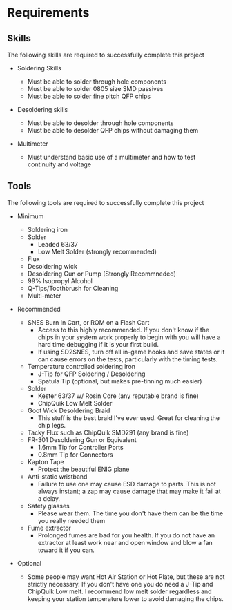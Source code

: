 # Requirements

## Skills

The following skills are required to successfully complete this project

* Soldering Skills
  * Must be able to solder through hole components
  * Must be able to solder 0805 size SMD passives
  * Must be able to solder fine pitch QFP chips

* Desoldering skills
  * Must be able to desolder through hole components
  * Must be able to desolder QFP chips without damaging them

* Multimeter
  * Must understand basic use of a multimeter and how to test continuity and voltage

## Tools

The following tools are required to successfully complete this project

* Minimum
  * Soldering iron
  * Solder
    * Leaded 63/37
    * Low Melt Solder (strongly recommended)
  * Flux
  * Desoldering wick
  * Desoldering Gun or Pump (Strongly Recommneded)
  * 99% Isopropyl Alcohol
  * Q-Tips/Toothbrush for Cleaning
  * Multi-meter

* Recommended
  * SNES Burn In Cart, or ROM on a Flash Cart
    * Access to this highly recommended. If you don't know if the chips in your system work properly to begin with you will have a hard time debugging if it is your first build.
    * If using SD2SNES, turn off all in-game hooks and save states or it can cause errors on the tests, particularly with the timing tests.
  * Temperature controlled soldering iron
    * J-Tip for QFP Soldering / Desoldering
    * Spatula Tip (optional, but makes pre-tinning much easier)
  * Solder
    * Kester 63/37 w/ Rosin Core (any reputable brand is fine)
    * ChipQuik Low Melt Solder
  * Goot Wick Desoldering Braid
    * This stuff is the best braid I've ever used. Great for cleaning the chip legs.
  * Tacky Flux such as ChipQuik SMD291 (any brand is fine)
  * FR-301 Desoldering Gun or Equivalent
    * 1.6mm Tip for Controller Ports
    * 0.8mm Tip for Connectors
  * Kapton Tape
    * Protect the beautiful ENIG plane
  * Anti-static wristband
    * Failure to use one may cause ESD damage to parts. This is not always instant; a zap may cause damage that may make it fail at a delay.
  * Safety glasses
    * Please wear them. The time you don't have them can be the time you really needed them
  * Fume extractor
    * Prolonged fumes are bad for you health. If you do not have an extractor at least work near and open window and blow a fan toward it if you can.

* Optional
  * Some people may want Hot Air Station or Hot Plate, but these are not strictly necessary. If you don't have one you do need a J-Tip and ChipQuik Low melt. I recommend low melt solder regardless and keeping your station temperature lower to avoid damaging the chips.

